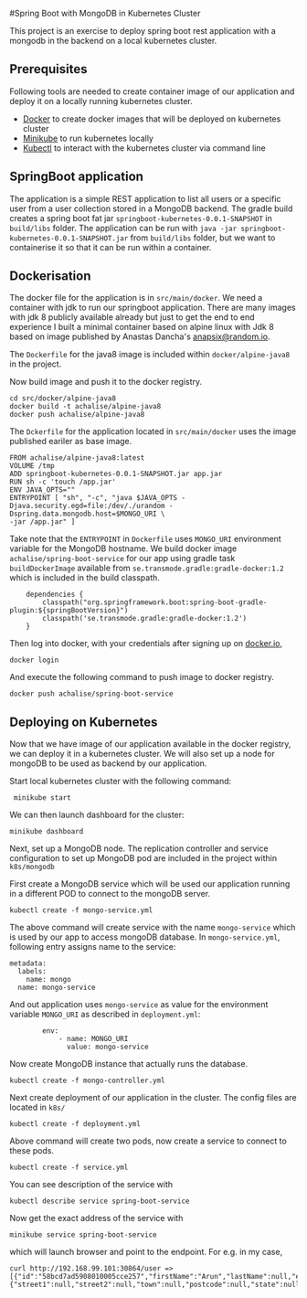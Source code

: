 #Spring Boot  with MongoDB in Kubernetes Cluster

This project is an exercise to deploy spring boot rest application with a mongodb in the backend on a local 
kubernetes cluster. 

## Prerequisites

Following tools are needed to create container image of our application and deploy it 
on a locally running kubernetes cluster.
*  [Docker](https://docs.docker.com/engine/installation/) to create docker images that will be deployed on 
kubernetes cluster
* [Minikube](https://kubernetes.io/docs/getting-started-guides/minikube/#installation) to run kubernetes locally
* [Kubectl](https://kubernetes.io/docs/user-guide/prereqs/) to interact with the kubernetes cluster via command line

## SpringBoot application

The application is a simple REST application to list all users or a specific user
from a user collection stored in a MongoDB backend. The gradle build creates a spring boot fat jar ``springboot-kubernetes-0.0.1-SNAPSHOT``
in ``build/libs`` folder. The application can be run with ``java -jar springboot-kubernetes-0.0.1-SNAPSHOT.jar`` from
``build/libs`` folder, but we want to containerise it so that it can be run within a container.

## Dockerisation

The docker file for the application is in ``src/main/docker``. We need a container with jdk to run our springboot application.
There are many images with jdk 8 publicly available already but just to get the end to end experience I built a minimal
container based on alpine linux with Jdk 8 based on image published by Anastas Dancha's <anapsix@random.io>.

The ``Dockerfile`` for the java8 image is included within
``docker/alpine-java8`` in the project.

Now build image and push it to the docker registry.

```
cd src/docker/alpine-java8
docker build -t achalise/alpine-java8 
docker push achalise/alpine-java8
```

The ``Dckerfile`` for the application located in ``src/main/docker`` uses the image published eariler as base image.

```$xslt
FROM achalise/alpine-java8:latest
VOLUME /tmp
ADD springboot-kubernetes-0.0.1-SNAPSHOT.jar app.jar
RUN sh -c 'touch /app.jar'
ENV JAVA_OPTS=""
ENTRYPOINT [ "sh", "-c", "java $JAVA_OPTS -Djava.security.egd=file:/dev/./urandom -Dspring.data.mongodb.host=$MONGO_URI \
-jar /app.jar" ]
```

Take note that the ``ENTRYPOINT`` in ``Dockerfile`` uses ``MONGO_URI`` environment variable for the MongoDB hostname.
We build docker image ``achalise/spring-boot-service`` for our app using gradle task ``buildDockerImage`` available from ``se.transmode.gradle:gradle-docker:1.2``
which is included in the build classpath.
```
	dependencies {
		classpath("org.springframework.boot:spring-boot-gradle-plugin:${springBootVersion}")
		classpath('se.transmode.gradle:gradle-docker:1.2')
	}
```
Then log into docker, with your credentials after signing up on [docker.io](docker.io), 
```
docker login
```
And execute the following command to push image to docker registry.

```docker push achalise/spring-boot-service```

## Deploying on Kubernetes

Now that we have image of our application available in the docker registry, we can deploy it in a kubernetes cluster.
We will also set up a node for mongoDB to be used as backend by our application.

Start local kubernetes cluster with the following command:

``` minikube start```

We can then launch dashboard for the cluster:

```minikube dashboard```

Next, set up a MongoDB node. The replication controller and service configuration to set up MongoDB pod are included
in the project within
``k8s/mongodb``

First create a MongoDB service which will be used our application running in a different POD to connect to the mongoDB 
server.

```
kubectl create -f mongo-service.yml
```
The above command will create service with the name ``mongo-service`` which is used by our app to access mongoDB database.
In ``mongo-service.yml``, following entry assigns name to the service:

```
metadata:
  labels:
    name: mongo
  name: mongo-service

```
And out application uses ``mongo-service`` as value for the environment variable ``MONGO_URI`` as described in 
``deployment.yml``:

```
        env:
            - name: MONGO_URI
              value: mongo-service
```
Now create MongoDB instance that actually runs the database.

```kubectl create -f mongo-controller.yml```

Next create deployment of our application in the cluster. The config files are located in ``k8s/``

```kubectl create -f deployment.yml```

Above command will create two pods, now create a service to connect to these pods.

```kubectl create -f service.yml```

You can see description of the service with

```kubectl describe service spring-boot-service```

Now get the exact address of the service with

```minikube service spring-boot-service```

which will launch browser and point to the endpoint. For e.g. in my case,

```
curl http://192.168.99.101:30864/user =>
[{"id":"58bcd7ad5908010005cce257","firstName":"Arun","lastName":null,"email":null,"address":{"street1":null,"street2":null,"town":null,"postcode":null,"state":null}}]

```